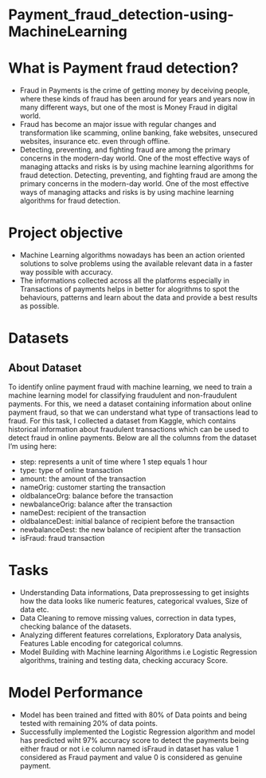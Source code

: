 # Payment_fraud_detection-using-MachineLearning

# What is Payment fraud detection?
* Fraud in Payments is the crime of getting money by deceiving people, where these kinds of fraud has been around for years and years now in many different ways, but one of the most is Money Fraud in digital world.
* Fraud has become an major issue with regular changes and transformation like scamming, online banking, fake websites, unsecured websites, insurance etc. even through offline.
* Detecting, preventing, and fighting fraud are among the primary concerns in the modern-day world. One of the most effective ways of managing attacks and risks is by using machine learning algorithms for fraud detection. Detecting, preventing, and fighting fraud are among the primary concerns in the modern-day world. One of the most effective ways of managing attacks and risks is by using machine learning algorithms for fraud detection.

# Project objective
* Machine Learning algorithms nowadays has been an action oriented solutions to solve problems using the available relevant data in a faster way possible with accuracy.
* The informations collected across all the platforms especially in Transactions of payments helps in better for alogrithms to spot the behaviours, patterns and learn about the data and provide a best results as possible.

# Datasets 
## About Dataset
To identify online payment fraud with machine learning, we need to train a machine learning model for classifying fraudulent and non-fraudulent payments. For this, we need a dataset containing information about online payment fraud, so that we can understand what type of transactions lead to fraud. For this task, I collected a dataset from Kaggle, which contains historical information about fraudulent transactions which can be used to detect fraud in online payments. Below are all the columns from the dataset I’m using here:

- step: represents a unit of time where 1 step equals 1 hour
- type: type of online transaction
- amount: the amount of the transaction
- nameOrig: customer starting the transaction
- oldbalanceOrg: balance before the transaction
- newbalanceOrig: balance after the transaction
- nameDest: recipient of the transaction
- oldbalanceDest: initial balance of recipient before the transaction
- newbalanceDest: the new balance of recipient after the transaction
- isFraud: fraud transaction

# Tasks
- Understanding Data informations, Data preprossessing to get insights how the data looks like numeric features, categorical vvalues, Size of data etc.
- Data Cleaning to remove missing values, correction in data types, checking balance of the datasets.
- Analyzing different features correlations, Exploratory Data analysis, Features Lable encoding for categorical columns.
- Model Building with Machine learning Algorithms i.e Logistic Regression algorithms, training and testing data, checking accuracy Score.

# Model Performance
- Model has been trained and fitted with 80% of Data points and being tested with remaining 20% of data points.
- Successfully implemented the Logistic Regression algorithm and model has predicted wiht 97% accuracy score to detect the payments being either fraud or not i.e column named isFraud in dataset has value 1 considered as Fraud payment and value 0 is considered as genuine payment.

